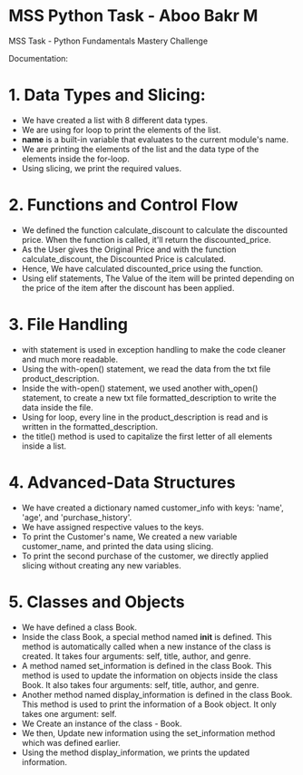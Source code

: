 # MSS Python Task - Aboo Bakr M
MSS Task - Python Fundamentals Mastery Challenge

Documentation:
# 1. Data Types and Slicing:
- We have created a list with 8 different data types.
- We are using for loop to print the elements of the list.
- __name__ is a built-in variable that evaluates to the current module's name.
- We are printing the elements of the list and the data type of the elements inside the for-loop.
- Using slicing, we print the required values.

# 2. Functions and Control Flow
- We defined the function calculate_discount to calculate the discounted price. When the function is called, it'll return the discounted_price.
- As the User gives the Original Price and with the function calculate_discount, the Discounted Price is calculated.
- Hence, We have calculated discounted_price using the function.
- Using elif statements, The Value of the item will be printed depending on the price of the item after the discount has been applied.

# 3. File Handling
- with statement is used in exception handling to make the code cleaner and much more readable.
- Using the with-open() statement, we read the data from the txt file product_description.
- Inside the with-open() statement, we used another with_open() statement, to create a new txt file formatted_description to write the data inside the file.
- Using for loop, every line in the product_description is read and is written in the formatted_description.
- the title() method is used to capitalize the first letter of all elements inside a list.

# 4. Advanced-Data Structures
- We have created a dictionary named customer_info with keys: 'name', 'age', and 'purchase_history'.
- We have assigned respective values to the keys.
- To print the Customer's name, We created a new variable customer_name, and printed the data using slicing.
- To print the second purchase of the customer, we directly applied slicing without creating any new variables.

# 5. Classes and Objects
- We have defined a class Book.
- Inside the class Book, a special method named __init__ is defined. This method is automatically called when a new instance of the class is created. It takes four arguments: self, title, author, and genre.
- A method named set_information is defined in the class Book. This method is used to update the information on objects inside the class Book. It also takes four arguments: self, title, author, and genre.
- Another method named display_information is defined in the class Book. This method is used to print the information of a Book object. It only takes one argument: self.
- We Create an instance of the class - Book.
- We then, Update new information using the set_information method which was defined earlier.
- Using the method display_information, we prints the updated information.

